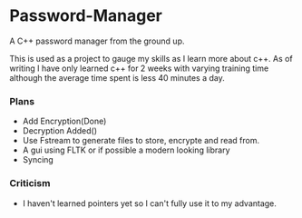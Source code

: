 # Password-Manager

A C++  password manager from the ground up. 

This is used as a project to gauge my skills as I learn more about c++. As of writing I have only learned c++ for 2 weeks 
with varying training time although the average time spent is less 40 minutes a day.

### Plans

- Add Encryption(Done)
- Decryption Added()
- Use Fstream to generate files to store, encrypte and read from.
- A gui using FLTK or if possible a modern looking library
- Syncing

### Criticism

- I haven't learned pointers yet so I can't fully use it to my advantage.
